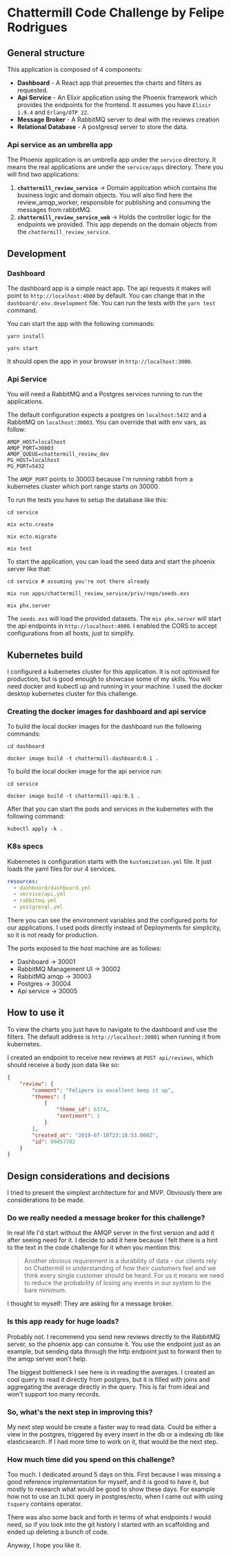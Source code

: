 # Chattermill Code Challenge by Felipe Rodrigues

## General structure

This application is composed of 4 components:

- **Dashboard** - A React app that presentes the charts and filters as requested.
- **Api Service** - An Elixir application using the Phoenix framework which provides the endpoints for the frontend. It assumes you have `Elixir 1.9.4` and `Erlang/OTP 22`.
- **Message Broker** - A RabbitMQ server to deal with the reviews creation
- **Relational Database** - A postgresql server to store the data.

### Api service as an umbrella app

The Phoenix application is an umbrella app under the `service` directory. It means the real applications are under the `service/apps` directory. There you will find two applications:

1. **`chattermill_review_service`** -> Domain application which contains the business logic and domain objects. You will also find here the review_amqp_worker, responsible for publishing and consuming the messages from rabbitMQ.
2. **`chattermill_review_service_web`** -> Holds the controller logic for the endpoints we provided. This app depends on the domain objects from the `chattermill_review_service`.

## Development

### Dashboard

The dashboard app is a simple react app. The api requests it makes will point to `http://localhost:4000` by default. You can change that in the `dashboard/.env.development` file. You can run the tests with the `yarn test` command.

You can start the app with the following commands:

```shell
yarn install

yarn start
```

It should open the app in your browser in `http://localhost:3000`.

### Api Service

You will need a RabbitMQ and a Postgres services running to run the applications.

The default configuration expects a postgres on `localhost:5432` and a RabbitMQ on `localhost:30003`. You can override that with env vars, as follow:

```shell
AMQP_HOST=localhost
AMQP_PORT=30003
AMQP_QUEUE=chattermill_review_dev
PG_HOST=localhost
PG_PORT=5432
```

The `AMQP_PORT` points to 30003 because I'm running rabbit from a kubernetes cluster which port range starts on 30000.

To run the tests you have to setup the database like this:

```shell
cd service

mix ecto.create

mix ecto.migrate

mix test
```

To start the application, you can load the seed data and start the phoenix server like that:

```shell
cd service # assuming you're not there already

mix run apps/chattermill_review_service/priv/repo/seeds.exs

mix phx.server
```

The `seeds.exs` will load the provided datasets. The `mix phx.server` will start the api endpoints in `http://localhost:4000`. I enabled the CORS to accept configurations from all hosts, just to simplify.

## Kubernetes build

I configured a kubernetes cluster for this application. It is not optimised for production, but is good enough to showcase some of my skills. You will need docker and kubectl up and running in your machine. I used the docker desktop kubernetes cluster for this challenge.

### Creating the docker images for dashboard and api service

To build the local docker images for the dashboard run the following commands:

```shell
cd dashboard

docker image build -t chattermill-dashboard:0.1 .
```

To build the local docker image for the api service run:

```shell
cd service

docker image build -t chattermill-api:0.1 .
```

After that you can start the pods and services in the kubernetes with the following command:

```shell
kubectl apply -k .
```

### K8s specs

Kubernetes is configuration starts with the `kustomization.yml` file. It just loads the yaml files for our 4 services.

```yaml
resources:
  - dashboard/dashboard.yml
  - service/api.yml
  - rabbitmq.yml
  - postgresql.yml
```

There you can see the environment variables and the configured ports for our applications. I used pods directly instead of Deployments for simplicity, so it is not ready for production.

The ports exposed to the host machine are as follows:

- Dashboard -> 30001
- RabbitMQ Management UI -> 30002
- RabbitMQ amqp -> 30003
- Postgres -> 30004
- Api service -> 30005

## How to use it

To view the charts you just have to navigate to the dashboard and use the filters. The default address is `http://localhost:30001` when running it from kubernetes.

I created an endpoint to receive new reviews at `POST api/reviews`, which should receive a body json data like so:

```json
{
    "review": {
        "comment": "Felipero is excellent keep it up",
        "themes": [
            {
                "theme_id": 6374,
                "sentiment": 1
            }
        ],
        "created_at": "2019-07-18T23:18:53.000Z",
        "id": 99457782
    }
}
```

## Design considerations and decisions

I tried to present the simplest architecture for and MVP. Obviously there are considerations to be made.

### Do we really needed a message broker for this challenge?

In real life I'd start without the AMQP server in the first version and add it after seeing need for it. I decide to add it here because I felt there is a hint to the text in the code challenge for it when you mention this:

> Another obvious requirement is a durability of data - our clients rely on Chattermill in understanding of how their customers feel and we think every single customer should be heard. For us it means we need to reduce the probability of losing any events in our system to the bare minimum.

I thought to myself: They are asking for a message broker.

### Is this app ready for huge loads?

Probably not. I recommend you send new reviews directly to the RabbitMQ server, so the phoenix app can consume it. You use the endpoint just as an example, but sending data through the http endpoint just to forward then to the amqp server won't help.

The biggest bottleneck I see here is in reading the averages. I created an cool query to read it directly from postgres, but it is filled with joins and aggregating the average directly in the query. This is far from ideal and won't support too many records.

### So, what's the next step in improving this?

My next step would be create a faster way to read data. Could be either a view in the postgres, triggered by every insert in the db or a indexing db like elasticsearch. If I had more time to work on it, that would be the next step.

### How much time did you spend on this challenge?

Too much. I dedicated around 5 days on this. First because I was missing a good reference implementation for myself, and it is good to have it, but mostly to research what would be good to show these days. For example how not to use an `ILIKE` query in postgres/ecto, when I came out with using `tsquery` contains operator.

There was also some back and forth in terms of what endpoints I would need, so if you look into the git history I started with an scaffolding and ended up deleting a bunch of code.

Anyway, I hope you like it.
